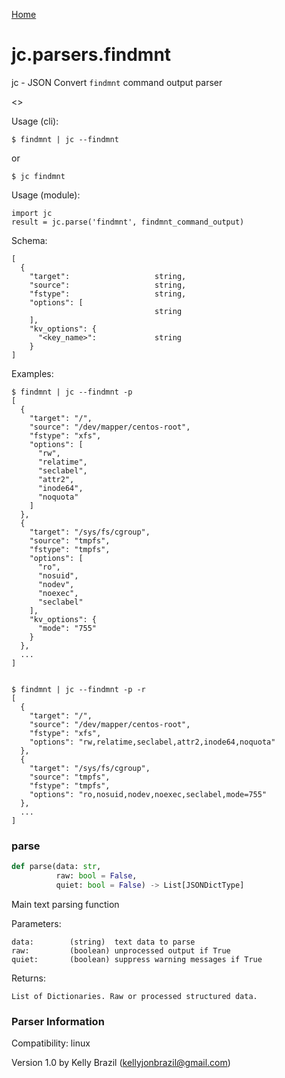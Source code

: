 [Home](https://kellyjonbrazil.github.io/jc/)
<a id="jc.parsers.findmnt"></a>

# jc.parsers.findmnt

jc - JSON Convert `findmnt` command output parser

<<Short findmnt description and caveats>>

Usage (cli):

    $ findmnt | jc --findmnt

or

    $ jc findmnt

Usage (module):

    import jc
    result = jc.parse('findmnt', findmnt_command_output)

Schema:

    [
      {
        "target":                   string,
        "source":                   string,
        "fstype":                   string,
        "options": [
                                    string
        ],
        "kv_options": {
          "<key_name>":             string
        }
    ]

Examples:

    $ findmnt | jc --findmnt -p
    [
      {
        "target": "/",
        "source": "/dev/mapper/centos-root",
        "fstype": "xfs",
        "options": [
          "rw",
          "relatime",
          "seclabel",
          "attr2",
          "inode64",
          "noquota"
        ]
      },
      {
        "target": "/sys/fs/cgroup",
        "source": "tmpfs",
        "fstype": "tmpfs",
        "options": [
          "ro",
          "nosuid",
          "nodev",
          "noexec",
          "seclabel"
        ],
        "kv_options": {
          "mode": "755"
        }
      },
      ...
    ]


    $ findmnt | jc --findmnt -p -r
    [
      {
        "target": "/",
        "source": "/dev/mapper/centos-root",
        "fstype": "xfs",
        "options": "rw,relatime,seclabel,attr2,inode64,noquota"
      },
      {
        "target": "/sys/fs/cgroup",
        "source": "tmpfs",
        "fstype": "tmpfs",
        "options": "ro,nosuid,nodev,noexec,seclabel,mode=755"
      },
      ...
    ]

<a id="jc.parsers.findmnt.parse"></a>

### parse

```python
def parse(data: str,
          raw: bool = False,
          quiet: bool = False) -> List[JSONDictType]
```

Main text parsing function

Parameters:

    data:        (string)  text data to parse
    raw:         (boolean) unprocessed output if True
    quiet:       (boolean) suppress warning messages if True

Returns:

    List of Dictionaries. Raw or processed structured data.

### Parser Information
Compatibility:  linux

Version 1.0 by Kelly Brazil (kellyjonbrazil@gmail.com)
